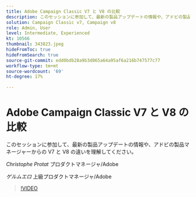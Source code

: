 ```yaml
---
title: Adobe Campaign Classic V7 と V8 の比較
description: このセッションに参加して、最新の製品アップデートの情報や、アドビの製品マネージャーからの V7 と V8 の違いを理解してください。
solution: Campaign Classic v7, Campaign v8
role: Admin, User
level: Intermediate, Experienced
kt: 10566
thumbnail: 343823.jpeg
hideFromToc: true
hideFromSearch: true
source-git-commit: edd0bdb28a9b3d065a64a95af6a216b747577c77
workflow-type: tm+mt
source-wordcount: '69'
ht-degree: 17%

---
```


# Adobe Campaign Classic V7 と V8 の比較

このセッションに参加して、最新の製品アップデートの情報や、アドビの製品マネージャーからの V7 と V8 の違いを理解してください。

*Christophe Protat* プロダクトマネージャ/Adobe

*ゲルムエロ* 上級プロダクトマネージャ/Adobe

>[!VIDEO](https://video.tv.adobe.com/v/343823/?quality=12&learn=on)
